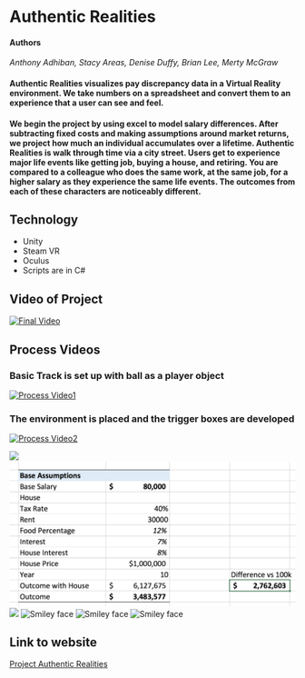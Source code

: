 # Authentic Realities

#### Authors
*Anthony Adhiban, Stacy Areas, Denise Duffy, Brian Lee, Merty McGraw*

#### Authentic Realities visualizes pay discrepancy data in a Virtual Reality environment. We take numbers on a spreadsheet and convert them to an experience that a user can see and feel.

#### We begin the project by using excel to model salary differences. After subtracting fixed costs and making assumptions around market returns, we project how much an individual accumulates over a lifetime. Authentic Realities is walk through time via a city street. Users get to experience major life events like getting job, buying a house, and retiring. You are compared to a colleague who does the same work, at the same job, for a higher salary as they experience the same life events. The outcomes from each of these characters are noticeably different.  

## Technology
* Unity
* Steam VR
* Oculus
* Scripts are in C#

## Video of Project
[![Final Video](https://img.youtube.com/vi/FfyguQqvizM/0.jpg)](https://www.youtube.com/watch?v=FfyguQqvizM)


## Process Videos
### Basic Track is set up with ball as a player object
[![Process Video1](https://img.youtube.com/vi/f0HfhdsAcfI/0.jpg)](https://www.youtube.com/watch?v=f0HfhdsAcfI)


### The environment is placed and the trigger boxes are developed 
[![Process Video2](https://img.youtube.com/vi/ssxeGMM4z6g/0.jpg)](https://www.youtube.com/watch?v=ssxeGMM4z6g)


<img src="100ksummary.gif">
<img src="80ksummary.png">
<img src="70ksummary.gif">

<img src="100k.gif" alt="Smiley face" height="42" width="42">
<img src="80k.gif" alt="Smiley face" height="42" width="42">
<img src="70k.gif" alt="Smiley face" height="42" width="42">

## Link to website
[Project Authentic Realities](https://proj-authentic-realities.herokuapp.com/index.html)



